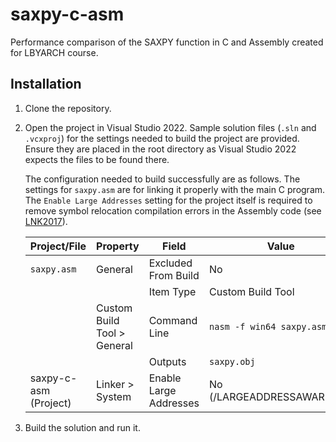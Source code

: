 # saxpy-c-asm

Performance comparison of the SAXPY function in C and Assembly created for LBYARCH course.

## Installation

1. Clone the repository.
2. Open the project in Visual Studio 2022. Sample solution files (`.sln` and `.vcxproj`) for the settings needed to build the project are provided. Ensure they are placed in the root directory as Visual Studio 2022 expects the files to be found there.

    The configuration needed to build successfully are as follows. The settings for `saxpy.asm` are for linking it properly with the main C program. The `Enable Large Addresses` setting for the project itself is required to remove symbol relocation compilation errors in the Assembly code (see [LNK2017](https://learn.microsoft.com/en-us/cpp/error-messages/tool-errors/linker-tools-error-lnk2017)).

    | Project/File          | Property                    | Field                  | Value                      |
    | --------------------- | --------------------------- | ---------------------- | -------------------------- |
    | `saxpy.asm`           | General                     | Excluded From Build    | No                         |
    |                       |                             | Item Type              | Custom Build Tool          |
    |                       | Custom Build Tool > General | Command Line           | `nasm -f win64 saxpy.asm`  |
    |                       |                             | Outputs                | `saxpy.obj`                |
    | saxpy-c-asm (Project) | Linker > System             | Enable Large Addresses | No (/LARGEADDRESSAWARE:NO) |

3. Build the solution and run it.
